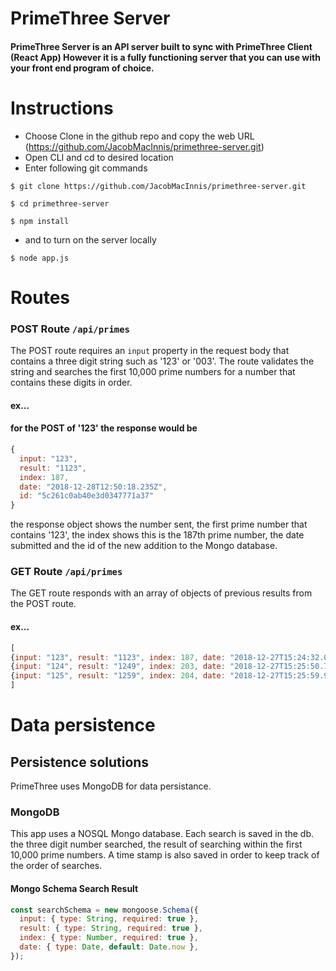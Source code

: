 # PrimeThree Server

#### PrimeThree Server is an API server built to sync with PrimeThree Client (React App) However it is a fully functioning server that you can use with your front end program of choice.

# Instructions
- Choose Clone in the github repo and copy the web URL (https://github.com/JacobMacInnis/primethree-server.git)
- Open CLI and cd to desired location
- Enter following git commands
```
$ git clone https://github.com/JacobMacInnis/primethree-server.git

$ cd primethree-server

$ npm install
```
- and to turn on the server locally
```
$ node app.js
```


# Routes

### POST Route `/api/primes`
The POST route requires an `input` property in the request body that contains a three digit string such as '123' or '003'.  The route validates the string and searches the first 10,000 prime numbers for a number that contains these digits in order. 

#### ex...
#### for the POST of '123' the response would be

```javascript
{ 
  input: "123", 
  result: "1123", 
  index: 187, 
  date: "2018-12-28T12:50:18.235Z", 
  id: "5c261c0ab40e3d0347771a37"
}
```

the response object shows the number sent, the first prime number that contains '123', the index shows this is the 187th prime number, the date submitted and the id of the new addition to the Mongo database.

### GET Route `/api/primes`

The GET route responds with an array of objects of previous results from the POST route.

#### ex...

```javascript
[
{input: "123", result: "1123", index: 187, date: "2018-12-27T15:24:32.073Z", id: "5c24eeb07270f14beea"},
{input: "124", result: "1249", index: 203, date: "2018-12-27T15:25:50.759Z", id: "5c24eefe7270f14beea"},
{input: "125", result: "1259", index: 204, date: "2018-12-27T15:25:59.911Z", id: "5c24ef077270f14beea"}
]
```


# Data persistence

## Persistence solutions

PrimeThree uses MongoDB for data persistance.  

### MongoDB

This app uses a NOSQL Mongo database. Each search is saved in the db.   the three digit number searched, the result of searching within the first 10,000 prime numbers.  A time stamp is also saved in order to keep track of the order of searches.

#### Mongo Schema Search Result

```javascript
const searchSchema = new mongoose.Schema({
  input: { type: String, required: true },
  result: { type: String, required: true },
  index: { type: Number, required: true },
  date: { type: Date, default: Date.now },
});
```

